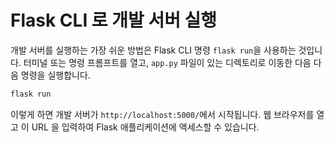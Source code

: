 # Flask CLI 로 개발 서버 실행

개발 서버를 실행하는 가장 쉬운 방법은 Flask CLI 명령 `flask run`을 사용하는 것입니다. 터미널 또는 명령 프롬프트를 열고, `app.py` 파일이 있는 디렉토리로 이동한 다음 다음 명령을 실행합니다.

```bash
flask run
```

이렇게 하면 개발 서버가 `http://localhost:5000/`에서 시작됩니다. 웹 브라우저를 열고 이 URL 을 입력하여 Flask 애플리케이션에 액세스할 수 있습니다.

